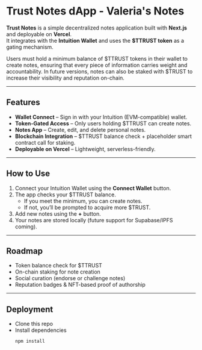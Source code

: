 #  Trust Notes dApp - Valeria's Notes 

**Trust Notes** is a simple decentralized notes application built with **Next.js** and deployable on **Vercel**.  
It integrates with the **Intuition Wallet** and uses the **$TTRUST token** as a gating mechanism.  

Users must hold a minimum balance of $TTRUST tokens in their wallet to create notes, ensuring that every piece of information carries weight and accountability. In future versions, notes can also be staked with $TRUST to increase their visibility and reputation on-chain.  

---

##  Features
-  **Wallet Connect** – Sign in with your Intuition (EVM-compatible) wallet.  
-  **Token-Gated Access** – Only users holding $TTRUST can create notes.  
-  **Notes App** – Create, edit, and delete personal notes.  
-  **Blockchain Integration** – $TTRUST balance check + placeholder smart contract call for staking.  
-  **Deployable on Vercel** – Lightweight, serverless-friendly.  

---

##  How to Use
1. Connect your Intuition Wallet using the **Connect Wallet** button.  
2. The app checks your $TTRUST balance.  
   - If you meet the minimum, you can create notes.  
   - If not, you’ll be prompted to acquire more $TRUST.  
3. Add new notes using the **+** button.  
4. Your notes are stored locally (future support for Supabase/IPFS coming).  

---

##  Roadmap
-  Token balance check for $TTRUST  
-  On-chain staking for note creation  
-  Social curation (endorse or challenge notes)  
-  Reputation badges & NFT-based proof of authorship  

---

##  Deployment
- Clone this repo  
- Install dependencies  
  ```bash
  npm install
